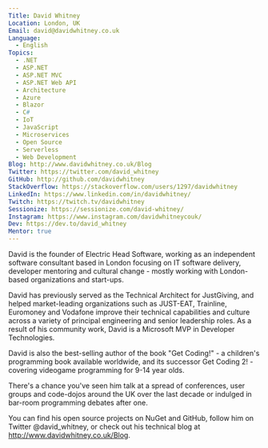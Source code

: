 ```yaml
---
Title: David Whitney
Location: London, UK
Email: david@davidwhitney.co.uk
Language:
  - English
Topics:
  - .NET
  - ASP.NET
  - ASP.NET MVC
  - ASP.NET Web API
  - Architecture
  - Azure
  - Blazor
  - C#
  - IoT
  - JavaScript
  - Microservices
  - Open Source
  - Serverless
  - Web Development
Blog: http://www.davidwhitney.co.uk/Blog
Twitter: https://twitter.com/david_whitney
GitHub: http://github.com/davidwhitney
StackOverflow: https://stackoverflow.com/users/1297/davidwhitney
LinkedIn: https://www.linkedin.com/in/davidwhitney/
Twitch: https://twitch.tv/davidwhitney
Sessionize: https://sessionize.com/david-whitney/
Instagram: https://www.instagram.com/davidwhitneycouk/
Dev: https://dev.to/david_whitney
Mentor: true
---
```

David is the founder of Electric Head Software, working as an independent software consultant based in London focusing on IT software delivery, developer mentoring and cultural change - mostly working with London-based organizations and start-ups.

David has previously served as the Technical Architect for JustGiving, and helped market-leading organizations such as JUST-EAT, Trainline, Euromoney and Vodafone improve their technical capabilities and culture across a variety of principal engineering and senior leadership roles. As a result of his community work, David is a Microsoft MVP in Developer Technologies.

David is also the best-selling author of the book "Get Coding!" - a children's programming book available worldwide, and its successor Get Coding 2! - covering videogame programming for 9-14 year olds.

There's a chance you've seen him talk at a spread of conferences, user groups and code-dojos around the UK over the last decade or indulged in bar-room programming debates after one.

You can find his open source projects on NuGet and GitHub, follow him on Twitter @david_whitney, or check out his technical blog at http://www.davidwhitney.co.uk/Blog.
